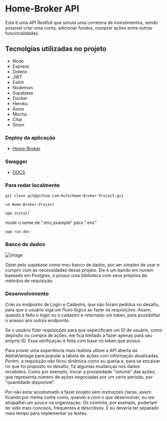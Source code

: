 
# Home-Broker API

Esta é uma API Restfull que simula uma corretora de investimentos, sendo possível criar uma conta, adicionar fundos, comprar ações entre outras funcionalidades.


## Tecnolgias utilizadas no projeto

- Node
- Express
- Dotenv
- JWT
- Eslint
- Nodemon
- Supabase
- Docker
- Heroku
- Axios
- Mocha
- Chai
- Sinon



### Deploy da aplicação
 - [Home-Broker](https://home-broker.herokuapp.com)

### Swagger
 - [DOCS](https://home-broker.herokuapp.com/docs/)

### Para rodar localmente
```
git clone git@github.com:6u7o/Home-Broker-Project.git
```
```
cd Home-Broker-Project
```
```
npm install
```

mude o nome de ".env_example" para ".env"

```
npm run dev
```

 
### Banco de dados
![image](https://user-images.githubusercontent.com/92962445/180678206-0cb823ea-4640-4eb5-8a81-e65c615d044d.png)

Optei pelo supabase como meu banco de dados, por ser simples de usar e cumprir com as necessidades desse projeto. Ele é um bando em nuvem baseado em Postgres, e possui uma biblioteca com seus próprios de métodos de requisição.

### Desenvolvimento
  Criei os endpoints de Login e Cadastro, que não foram pedidos no desafio, para que o usuário siga um fluxo lógico ao fazer as requisições. Assim, quando é feito o login ou o cadastro é retornado um token, para possibilitar o acesso aos outros endpoints.
  
  Se o usuário fizer requisições para que especificam um ID de usuário, como depósito ou compra de ações, ele fica limitado à fazer apenas para seu próprio ID. Essa verificação é feita com base no token que possui.
  
  Para prover uma experiência mais realista utlizei a API aberta da AlphaVantage para popular a tabela de ações com informação atualizadas. Porém, a requisição não ficou dinâmica como eu queria e, para se encaixar no que foi proposto no desafio, fiz algumas mudanças nos dados recebidos. Como por exemplo, trocar a prorpiedade "volume" das ações, que representa número de ações negociadas por um certo período, por "quantidade disponível". 
  
  Por não estar acostumado à fazer projeto sem instruções claras, assim ficando por minha conta como, quando e com o que desenvolver, eu me atrapalhei um pouco na organização. Os commits, por exemplo, poderiam ter sido mais concisos, frequentes e descritivos. E eu deveria ter separado mais tempo para implementar os testes.
